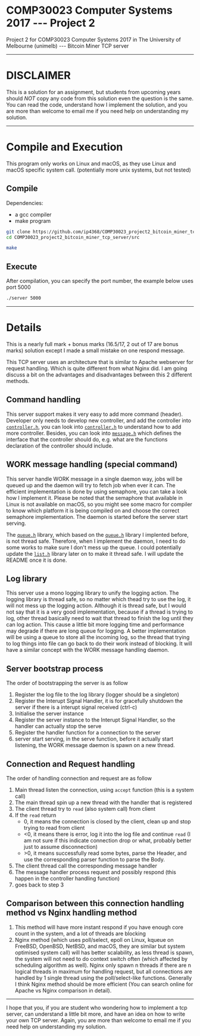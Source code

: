 # COMP30023 Computer Systems 2017 --- Project 2
Project 2 for COMP30023 Computer Systems 2017 in The University of Melbourne (unimelb) --- Bitcoin Miner TCP server

---

# DISCLAIMER
This is a solution for an assignment, but students from upcoming years should _NOT_ copy any code from this solution even the question is the same. You can read the code, understand how I implement the solution, and you are more than welcome to email me if you need help on understanding my solution.

---

# Compile and Execution
This program only works on Linux and macOS, as they use Linux and macOS specific system call. (potentially more unix systems, but not tested)

## Compile
Dependencies:
 * a gcc compiler
 * make program
```bash
git clone https://github.com/ip4368/COMP30023_project2_bitcoin_miner_tcp_server.git
cd COMP30023_project2_bitcoin_miner_tcp_server/src

make
```

## Execute
After compilation, you can specify the port number, the example below uses port 5000
```bash
./server 5000
```

---

# Details
This is a nearly full mark + bonus marks (16.5/17, 2 out of 17 are bonus marks) solution except I made a small mistake on one respond message.

This TCP server uses an architecture that is similar to Apache webserver for request handling. Which is quite different from what Nginx did. I am going discuss a bit on the advantages and disadvantages between this 2 different methods.

## Command handling
This server support makes it very easy to add more command (header). Developer only needs to develop new controller, and add the controller into [`controller.h`](src/controller.h), you can look into [`controller.h`](src/controller.h) to understand how to add more controller. Besides, you can look into [`message.h`](src/message.h) which defines the interface that the controller should do, e.g. what are the functions declaration of the controller should include.

## WORK message handling (special command)
This server handle WORK message in a single daemon way, jobs will be queued up and the daemon will try to fetch job when ever it can. The efficient implementation is done by using semaphore, you can take a look how I implement it. Please be noted that the semaphore that available in Linux is not available on macOS, so you might see some macro for compiler to know which platform it is being compiled on and choose the correct semaphore implementation. The daemon is started before the server start serving.

The [`queue.h`](src/queue.h) library, which based on the [`queue.h`](src/list.h) library I implented before, is not thread safe. Therefore, when I implement the daemon, I need to do some works to make sure I don't mess up the queue. I could potentially update the [`list.h`](src/list.h) library later on to make it thread safe. I will update the README once it is done.

## Log library
This server use a mono logging library to unify the logging action. The logging library is thread safe, so no matter which thead try to use the log, it will not mess up the logging action. Although it is thread safe, but I would not say that it is a very good implementation, because if a thread is trying to log, other thread basically need to wait that thread to finish the log until they can log action. This cause a little bit more logging time and performance may degrade if there are long queue for logging. A better implementation will be using a queue to store all the incoming log, so the thread that trying to log things into file can go back to do their work instead of blocking. It will have a similar concept with the WORK message handling daemon.

## Server bootstrap process
The order of bootstrapping the server is as follow
 1. Register the log file to the log library (logger should be a singleton)
 2. Register the Interupt Signal Handler, it is for gracefully shutdown the server if there is a interupt signal received (ctrl-c)
 3. Initialise the server instance
 4. Register the server instance to the Interupt Signal Handler, so the handler can actually stop the serve
 5. Register the handler function for a connection to the server
 6. server start serving, in the serve function, before it actually start listening, the WORK message daemon is spawn on a new thread.

## Connection and Request handling
The order of handling connection and request are as follow
 1. Main thread listen the connection, using `accept` function (this is a system call)
 2. The main thread spin up a new thread with the handler that is registered
 3. The client thread try to `read` (also system call) from client
 4. If the `read` return
     * 0, it means the connection is closed by the client, clean up and stop trying to read from client
     * &lt;0, it means there is error, log it into the log file and continue `read` (I am not sure if this indicate connection drop or what, probably better just to assume disconnection)
     * &gt;0, it means successfully read some bytes, parse the Header, and use the corresponding parser function to parse the Body.
 5. The client thread call the corresponding message handler
 6. The message handler process request and possibly respond (this happen in the controller handling function)
 7. goes back to step 3

## Comparison between this connection handling method vs Nginx handling method
 1. This method will have more instant respond if you have enough core count in the system, and a lot of threads are blocking
 2. Nginx method (which uses poll/select, epoll on Linux, kqueue on FreeBSD, OpenBSD, NetBSD, and macOS, they are similar but system optimised system call) will has better scalability, as less thread is spawn, the system will not need to do context switch often (which affected by scheduling algorithm as well). Nginx only spawn n threads if there are n logical threads in maximum for handling request, but all connections are handled by 1 single thread using the poll/select-like functions.
 Generally I think Nginx method should be more efficient (You can search online for Apache vs Nginx comparison in detail).
 
---

I hope that you, if you are student who wondering how to implement a tcp server, can understand a little bit more, and have an idea on how to write your own TCP server. Again, you are more than welcome to email me if you need help on understanding my solution.
